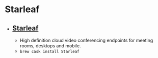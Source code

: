 # Starleaf
- [Starleaf](https://www.starleaf.com/)
  - 
  - High definition cloud video conferencing endpoints for meeting rooms, desktops and mobile.
  - `brew cask install Starleaf`
